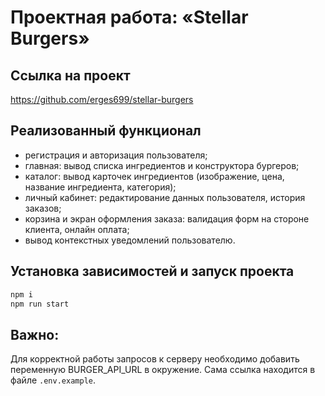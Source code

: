 # Проектная работа: «Stellar Burgers»

## Ссылка на проект
https://github.com/erges699/stellar-burgers

## Реализованный функционал

- регистрация и авторизация пользователя;
- главная: вывод списка ингредиентов и конструктора бургеров;
- каталог: вывод карточек ингредиентов (изображение, цена, название ингредиента, категория);
- личный кабинет: редактирование данных пользователя, история заказов;
- корзина и экран оформления заказа: валидация форм на стороне клиента, онлайн оплата;
- вывод контекстных уведомлений пользователю.

## Установка зависимостей и запуск проекта

```bash
npm i
npm run start
```

## Важно:

Для корректной работы запросов к серверу необходимо добавить переменную BURGER_API_URL в окружение. Сама ссылка находится в файле `.env.example`.
